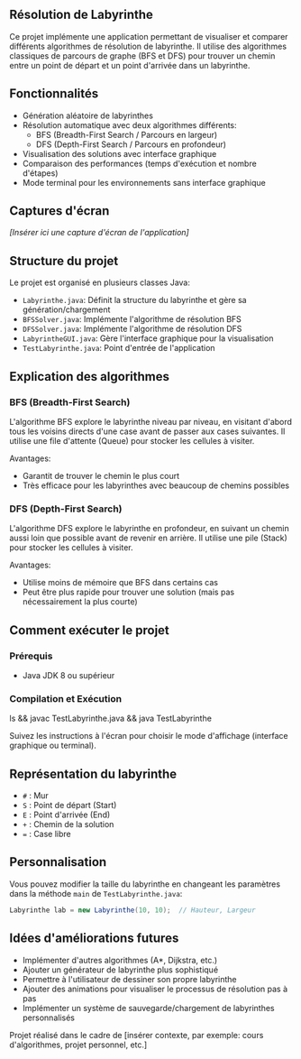 ## Résolution de Labyrinthe

Ce projet implémente une application permettant de visualiser et comparer différents algorithmes de résolution de labyrinthe. Il utilise des algorithmes classiques de parcours de graphe (BFS et DFS) pour trouver un chemin entre un point de départ et un point d'arrivée dans un labyrinthe.

## Fonctionnalités

- Génération aléatoire de labyrinthes
- Résolution automatique avec deux algorithmes différents:
  - BFS (Breadth-First Search / Parcours en largeur)
  - DFS (Depth-First Search / Parcours en profondeur)
- Visualisation des solutions avec interface graphique
- Comparaison des performances (temps d'exécution et nombre d'étapes)
- Mode terminal pour les environnements sans interface graphique

## Captures d'écran

*[Insérer ici une capture d'écran de l'application]*

## Structure du projet

Le projet est organisé en plusieurs classes Java:

- `Labyrinthe.java`: Définit la structure du labyrinthe et gère sa génération/chargement
- `BFSSolver.java`: Implémente l'algorithme de résolution BFS
- `DFSSolver.java`: Implémente l'algorithme de résolution DFS
- `LabyrintheGUI.java`: Gère l'interface graphique pour la visualisation
- `TestLabyrinthe.java`: Point d'entrée de l'application

## Explication des algorithmes

### BFS (Breadth-First Search)
L'algorithme BFS explore le labyrinthe niveau par niveau, en visitant d'abord tous les voisins directs d'une case avant de passer aux cases suivantes. Il utilise une file d'attente (Queue) pour stocker les cellules à visiter.

Avantages:
- Garantit de trouver le chemin le plus court
- Très efficace pour les labyrinthes avec beaucoup de chemins possibles

### DFS (Depth-First Search)
L'algorithme DFS explore le labyrinthe en profondeur, en suivant un chemin aussi loin que possible avant de revenir en arrière. Il utilise une pile (Stack) pour stocker les cellules à visiter.

Avantages:
- Utilise moins de mémoire que BFS dans certains cas
- Peut être plus rapide pour trouver une solution (mais pas nécessairement la plus courte)

## Comment exécuter le projet

### Prérequis
- Java JDK 8 ou supérieur

### Compilation et Exécution
ls && javac TestLabyrinthe.java && java TestLabyrinthe 

Suivez les instructions à l'écran pour choisir le mode d'affichage (interface graphique ou terminal).

## Représentation du labyrinthe

- `#` : Mur
- `S` : Point de départ (Start)
- `E` : Point d'arrivée (End)
- `+` : Chemin de la solution
- `=` : Case libre

## Personnalisation

Vous pouvez modifier la taille du labyrinthe en changeant les paramètres dans la méthode `main` de `TestLabyrinthe.java`:

```java
Labyrinthe lab = new Labyrinthe(10, 10);  // Hauteur, Largeur
```

## Idées d'améliorations futures

- Implémenter d'autres algorithmes (A*, Dijkstra, etc.)
- Ajouter un générateur de labyrinthe plus sophistiqué
- Permettre à l'utilisateur de dessiner son propre labyrinthe
- Ajouter des animations pour visualiser le processus de résolution pas à pas
- Implémenter un système de sauvegarde/chargement de labyrinthes personnalisés


Projet réalisé dans le cadre de [insérer contexte, par exemple: cours d'algorithmes, projet personnel, etc.]
